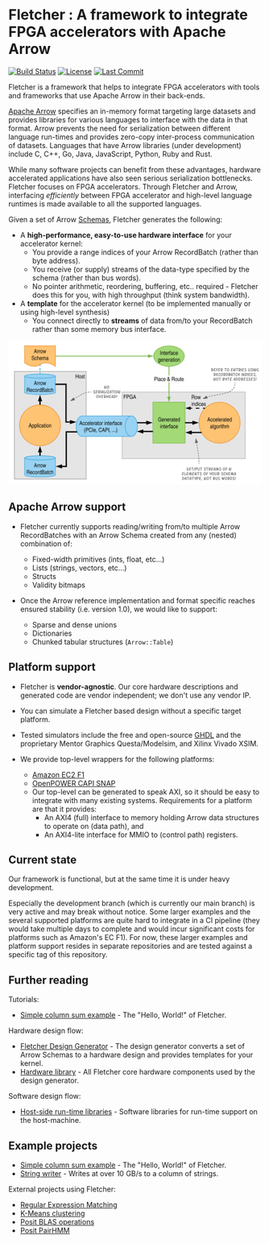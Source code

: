 # Fletcher : A framework to integrate FPGA accelerators with Apache Arrow

[![Build Status](https://dev.azure.com/abs-tudelft/fletcher/_apis/build/status/abs-tudelft.fletcher?branchName=develop)](https://dev.azure.com/abs-tudelft/fletcher/_build/latest?definitionId=3&branchName=develop)
[![License](https://badgen.net/github/license/abs-tudelft/fletcher)](https://github.com/abs-tudelft/fletcher/blob/develop/LICENSE)
[![Last Commit](https://badgen.net/github/last-commit/abs-tudelft/fletcher/develop)](https://badgen.net/github/last-commit/abs-tudelft/fletcher/develop)

Fletcher is a framework that helps to integrate FPGA accelerators with tools and frameworks that use Apache Arrow in 
their back-ends.

[Apache Arrow](https://arrow.apache.org/) specifies an in-memory format targeting large datasets and provides 
libraries for various languages to interface with the data in that format. 
Arrow prevents the need for serialization between different language run-times and provides zero-copy inter-process
communication of datasets. Languages that have Arrow libraries (under development) include C, C++, Go, Java, 
JavaScript, Python, Ruby and Rust.

While many software projects can benefit from these advantages, hardware accelerated applications have also seen 
serious serialization bottlenecks. Fletcher focuses on FPGA accelerators. Through Fletcher and Arrow, interfacing
*efficiently* between FPGA accelerator and high-level language runtimes is made available to all the supported 
languages.

Given a set of Arrow [Schemas](https://arrow.apache.org/docs/metadata.html), Fletcher generates the following:

* A **high-performance, easy-to-use hardware interface** for your accelerator kernel:
  * You provide a range indices of your Arrow RecordBatch (rather than byte address).
  * You receive (or supply) streams of the data-type specified by the schema (rather than bus words).
  * No pointer arithmetic, reordering, buffering, etc.. required - Fletcher does this for you, with high throughput
   (think system bandwidth).
* A **template** for the accelerator kernel (to be implemented manually or using high-level synthesis)
  * You connect directly to **streams** of data from/to your RecordBatch rather than some memory bus interface.
    
![Fletcher overview](fletcher.svg)

## Apache Arrow support
* Fletcher currently supports reading/writing from/to multiple Arrow RecordBatches with an Arrow Schema created from 
  any (nested) combination of:
    - Fixed-width primitives (ints, float, etc...)
    - Lists (strings, vectors, etc...)
    - Structs
    - Validity bitmaps

* Once the Arrow reference implementation and format specific reaches ensured stability (i.e. version 1.0), we would
  like to support:
  - Sparse and dense unions
  - Dictionaries
  - Chunked tabular structures (`Arrow::Table`)

## Platform support
  * Fletcher is **vendor-agnostic**. Our core hardware descriptions and generated code are vendor independent; we don't 
    use any vendor IP.
  * You can simulate a Fletcher based design without a specific target platform.
  * Tested simulators include the free and open-source [GHDL](https://github.com/ghdl/ghdl) and the proprietary
    Mentor Graphics Questa/Modelsim, and Xilinx Vivado XSIM.
  
* We provide top-level wrappers for the following platforms:
  * [Amazon EC2 F1](https://github.com/aws/aws-fpga)
  * [OpenPOWER CAPI SNAP](https://github.com/open-power/snap)
  * Our top-level can be generated to speak AXI, so it should be easy to integrate with many existing systems.
    Requirements for a platform are that it provides:
    * An AXI4 (full) interface to memory holding Arrow data structures to operate on (data path), and 
    * An AXI4-lite interface for MMIO to (control path) registers.

## Current state
Our framework is functional, but at the same time it is under heavy development.

Especially the development branch (which is currently our main branch) is very active and may break without notice.
Some larger examples and the several supported platforms are quite hard to integrate in a CI pipeline 
(they would take multiple days to complete and would incur significant costs for platforms such as Amazon's EC F1). 
For now, these larger examples and platform support resides in separate repositories and are tested against a specific 
tag of this repository.

## Further reading
  Tutorials: 
  * [Simple column sum example](examples/sum/README.md) - The "Hello, World!" of Fletcher.
    
  Hardware design flow:
  * [Fletcher Design Generator](codegen/cpp/fletchgen) - The design generator converts a set of Arrow Schemas to a 
    hardware design and provides templates for your kernel.
  * [Hardware library](hardware) - All Fletcher core hardware components used by the design generator.
  
  Software design flow:
  * [Host-side run-time libraries](runtime) - Software libraries for run-time support on the host-machine.

## Example projects
  * [Simple column sum example](examples/sum/README.md) - The "Hello, World!" of Fletcher.
  * [String writer](examples/stringwrite) - Writes at over 10 GB/s to a column of strings.

External projects using Fletcher:
  * [Regular Expression Matching](https://github.com/abs-tudelft/fletcher-example-regexp)
  * [K-Means clustering](https://github.com/abs-tudelft/fletcher-example-kmeans)
  * [Posit BLAS operations](https://github.com/lvandam/posit_blas_hdl)
  * [Posit PairHMM](https://github.com/lvandam/pairhmm_posit_hdl_arrow)
